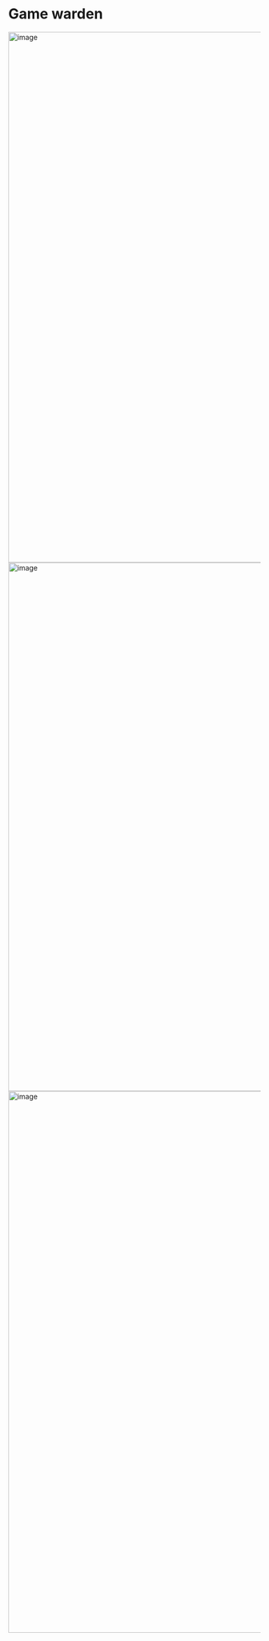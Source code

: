 # Game warden
<img width="1906" height="1058" alt="image" src="https://github.com/user-attachments/assets/d02d7490-ee90-448d-80f0-a1f4082add12" />
<img width="1915" height="1054" alt="image" src="https://github.com/user-attachments/assets/aaef30e9-8f1d-4ce7-be4e-984b3baf8744" />
<img width="1912" height="1080" alt="image" src="https://github.com/user-attachments/assets/ddf9601e-4d87-4bfe-a631-7f8ca910b6c8" />


